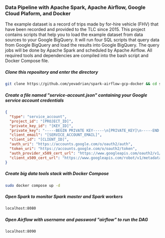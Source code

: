 ### Data Pipeline with Apache Spark, Apache Airflow, Google Cloud Plaform, and Docker

The example dataset is a record of trips made by for-hire vehicle (FHV) that have been recorded and provided to the TLC since 2015.
This project contains scripts that help you to load the example dataset from data sources to your Google BigQuery.
It will run four SQL scripts that query data from Google BigQuery and load the results into Google BigQuery.
The query jobs will be done by Apache Spark and scheduled by Apache Airflow. 
All required tools and dependencies are compiled into the bash script and Docker Compose file.

##### Clone this repository and enter the directory
```bash
git clone https://github.com/yevadrian/spark-airflow-gcp-docker && cd spark-airflow-gcp-docker
```

##### Create a file named "service-account.json" containing your Google service account credentials
```json
{
  "type": "service_account",
  "project_id": "[PROJECT_ID]",
  "private_key_id": "[KEY_ID]",
  "private_key": "-----BEGIN PRIVATE KEY-----\n[PRIVATE_KEY]\n-----END PRIVATE KEY-----\n",
  "client_email": "[SERVICE_ACCOUNT_EMAIL]",
  "client_id": "[CLIENT_ID]",
  "auth_uri": "https://accounts.google.com/o/oauth2/auth",
  "token_uri": "https://accounts.google.com/o/oauth2/token",
  "auth_provider_x509_cert_url": "https://www.googleapis.com/oauth2/v1/certs",
  "client_x509_cert_url": "https://www.googleapis.com/robot/v1/metadata/x509/[SERVICE_ACCOUNT_EMAIL]"
}
```

##### Create big data tools stack with Docker Compose
```bash
sudo docker compose up -d
```

##### Open Spark to monitor Spark master and Spark workers
```bash
localhost:8080
```

##### Open Airflow with username and password "airflow" to run the DAG
```bash
localhost:8090
```